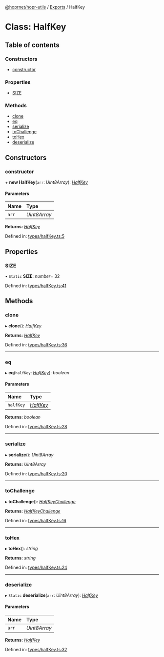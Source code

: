 [@hoprnet/hopr-utils](../README.md) / [Exports](../modules.md) / HalfKey

# Class: HalfKey

## Table of contents

### Constructors

- [constructor](halfkey.md#constructor)

### Properties

- [SIZE](halfkey.md#size)

### Methods

- [clone](halfkey.md#clone)
- [eq](halfkey.md#eq)
- [serialize](halfkey.md#serialize)
- [toChallenge](halfkey.md#tochallenge)
- [toHex](halfkey.md#tohex)
- [deserialize](halfkey.md#deserialize)

## Constructors

### constructor

\+ **new HalfKey**(`arr`: *Uint8Array*): [*HalfKey*](halfkey.md)

#### Parameters

| Name | Type |
| :------ | :------ |
| `arr` | *Uint8Array* |

**Returns:** [*HalfKey*](halfkey.md)

Defined in: [types/halfKey.ts:5](https://github.com/hoprnet/hoprnet/blob/master/packages/utils/src/types/halfKey.ts#L5)

## Properties

### SIZE

▪ `Static` **SIZE**: *number*= 32

Defined in: [types/halfKey.ts:41](https://github.com/hoprnet/hoprnet/blob/master/packages/utils/src/types/halfKey.ts#L41)

## Methods

### clone

▸ **clone**(): [*HalfKey*](halfkey.md)

**Returns:** [*HalfKey*](halfkey.md)

Defined in: [types/halfKey.ts:36](https://github.com/hoprnet/hoprnet/blob/master/packages/utils/src/types/halfKey.ts#L36)

___

### eq

▸ **eq**(`halfKey`: [*HalfKey*](halfkey.md)): *boolean*

#### Parameters

| Name | Type |
| :------ | :------ |
| `halfKey` | [*HalfKey*](halfkey.md) |

**Returns:** *boolean*

Defined in: [types/halfKey.ts:28](https://github.com/hoprnet/hoprnet/blob/master/packages/utils/src/types/halfKey.ts#L28)

___

### serialize

▸ **serialize**(): *Uint8Array*

**Returns:** *Uint8Array*

Defined in: [types/halfKey.ts:20](https://github.com/hoprnet/hoprnet/blob/master/packages/utils/src/types/halfKey.ts#L20)

___

### toChallenge

▸ **toChallenge**(): [*HalfKeyChallenge*](halfkeychallenge.md)

**Returns:** [*HalfKeyChallenge*](halfkeychallenge.md)

Defined in: [types/halfKey.ts:16](https://github.com/hoprnet/hoprnet/blob/master/packages/utils/src/types/halfKey.ts#L16)

___

### toHex

▸ **toHex**(): *string*

**Returns:** *string*

Defined in: [types/halfKey.ts:24](https://github.com/hoprnet/hoprnet/blob/master/packages/utils/src/types/halfKey.ts#L24)

___

### deserialize

▸ `Static` **deserialize**(`arr`: *Uint8Array*): [*HalfKey*](halfkey.md)

#### Parameters

| Name | Type |
| :------ | :------ |
| `arr` | *Uint8Array* |

**Returns:** [*HalfKey*](halfkey.md)

Defined in: [types/halfKey.ts:32](https://github.com/hoprnet/hoprnet/blob/master/packages/utils/src/types/halfKey.ts#L32)
